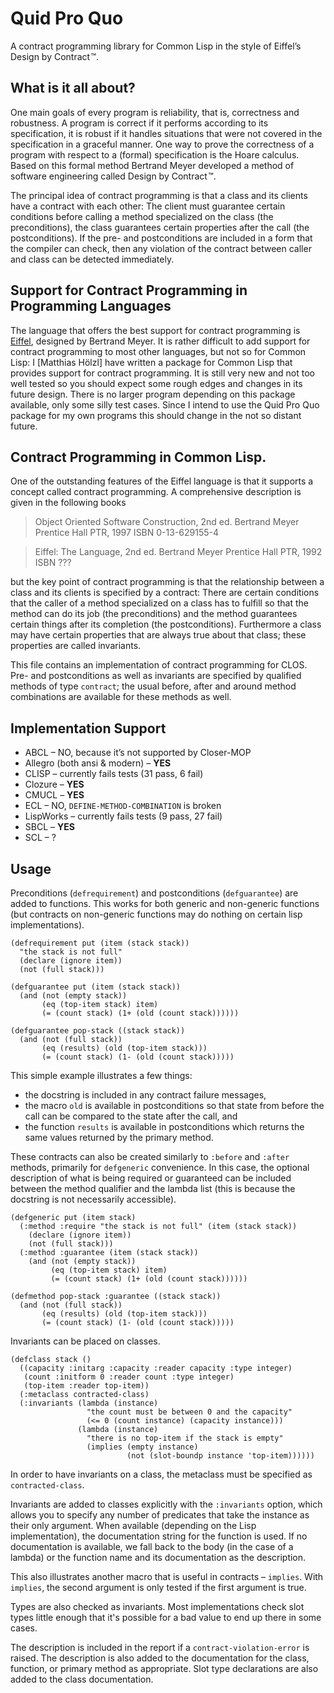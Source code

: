 # Quid Pro Quo

A contract programming library for Common Lisp in the style of Eiffel’s Design by Contract ™.

## What is it all about?

One main goals of every program is reliability, that is, correctness and robustness. A program is correct if it performs according to its specification, it is robust if it handles situations that were not covered in the specification in a graceful manner. One way to prove the correctness of a program with respect to a (formal) specification is the Hoare calculus. Based on this formal method Bertrand Meyer developed a method of software engineering called Design by Contract ™.

The principal idea of contract programming is that a class and its clients have a contract with each other: The client must guarantee certain conditions before calling a method specialized on the class (the preconditions), the class guarantees certain properties after the call (the postconditions).  If the pre- and postconditions are included in a form that the compiler can check, then any violation of the contract between caller and class can be detected immediately.

## Support for Contract Programming in Programming Languages

The language that offers the best support for contract programming is [Eiffel](http://www.eiffel.com), designed by Bertrand Meyer. It is rather difficult to add support for contract programming to most other languages, but not so for Common Lisp: I [Matthias Hölzl] have written a package for Common Lisp that provides support for contract programming. It is still very new and not too well tested so you should expect some rough edges and changes in its future design. There is no larger program depending on this package available, only some silly test cases. Since I intend to use the Quid Pro Quo package for my own programs this should change in the not so distant future.

## Contract Programming in Common Lisp.

One of the outstanding features of the Eiffel language is that it supports a concept called contract programming. A comprehensive description is given in the following books

> Object Oriented Software Construction, 2nd ed.
> Bertrand Meyer
> Prentice Hall PTR, 1997
> ISBN 0-13-629155-4

> Eiffel: The Language, 2nd ed.
> Bertrand Meyer
> Prentice Hall PTR, 1992
> ISBN ???

but the key point of contract programming is that the relationship between a class and its clients is specified by a contract: There are certain conditions that the caller of a method specialized on a class has to fulfill so that the method can do its job (the preconditions) and the method guarantees certain things after its completion (the postconditions). Furthermore a class may have certain properties that are always true about that class; these properties are called invariants.

This file contains an implementation of contract programming for CLOS. Pre- and postconditions as well as invariants are specified by qualified methods of type `contract`; the usual before, after and around method combinations are available for these methods as well.

## Implementation Support

* ABCL – NO, because it’s not supported by Closer-MOP
* Allegro (both ansi & modern) – **YES**
* CLISP – currently fails tests (31 pass, 6 fail)
* Clozure – **YES**
* CMUCL – **YES**
* ECL – NO, `DEFINE-METHOD-COMBINATION` is broken
* LispWorks – currently fails tests (9 pass, 27 fail)
* SBCL – **YES**
* SCL – ?

## Usage

Preconditions (`defrequirement`) and postconditions (`defguarantee`) are added to functions. This works for both generic and non-generic functions (but contracts on non-generic functions may do nothing on certain lisp implementations).

```common-lisp
(defrequirement put (item (stack stack))
  "the stack is not full"
  (declare (ignore item))
  (not (full stack)))

(defguarantee put (item (stack stack))
  (and (not (empty stack))
       (eq (top-item stack) item)
       (= (count stack) (1+ (old (count stack))))))

(defguarantee pop-stack ((stack stack))
  (and (not (full stack))
       (eq (results) (old (top-item stack)))
       (= (count stack) (1- (old (count stack)))))
```

This simple example illustrates a few things:

* the docstring is included in any contract failure messages,
* the macro `old` is available in postconditions so that state from before the call can be compared to the state after the call, and
* the function `results` is available in postconditions which returns the same values returned by the primary method.

These contracts can also be created similarly to `:before` and `:after` methods, primarily for `defgeneric` convenience. In this case, the optional description of what is being required or guaranteed can be included between the method qualifier and the lambda list (this is because the docstring is not necessarily accessible).

```common-lisp
(defgeneric put (item stack)
  (:method :require "the stack is not full" (item (stack stack))
    (declare (ignore item))
    (not (full stack)))
  (:method :guarantee (item (stack stack))
    (and (not (empty stack))
         (eq (top-item stack) item)
         (= (count stack) (1+ (old (count stack))))))

(defmethod pop-stack :guarantee ((stack stack))
  (and (not (full stack))
       (eq (results) (old (top-item stack)))
       (= (count stack) (1- (old (count stack)))))
```

Invariants can be placed on classes.

```common-lisp
(defclass stack ()
  ((capacity :initarg :capacity :reader capacity :type integer)
   (count :initform 0 :reader count :type integer)
   (top-item :reader top-item))
  (:metaclass contracted-class)
  (:invariants (lambda (instance)
                 "the count must be between 0 and the capacity"
                 (<= 0 (count instance) (capacity instance)))
               (lambda (instance)
                 "there is no top-item if the stack is empty"
                 (implies (empty instance)
                          (not (slot-boundp instance 'top-item))))))
```

In order to have invariants on a class, the metaclass must be specified as `contracted-class`.

Invariants are added to classes explicitly with the `:invariants` option, which allows you to specify any number of predicates that take the instance as their only argument. When available (depending on the Lisp implementation), the documentation string for the function is used. If no documentation is available, we fall back to the body (in the case of a lambda) or the function name and its documentation as the description.

This also illustrates another macro that is useful in contracts – `implies`. With `implies`, the second argument is only tested if the first argument is true.

Types are also checked as invariants. Most implementations check slot types little enough that it's possible for a bad value to end up there in some cases.

The description is included in the report if a `contract-violation-error` is raised. The description is also added to the documentation for the class, function, or primary method as appropriate. Slot type declarations are also added to the class documentation.
